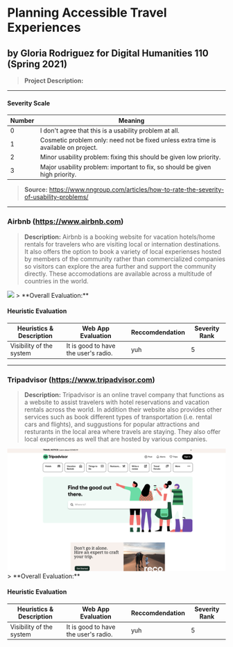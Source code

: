 # Planning Accessible Travel Experiences
## by Gloria Rodriguez for Digital Humanities 110 (Spring 2021)
> **Project Description:** 

---
#### Severity Scale 
| Number | Meaning |
| --- | --- | 
| 0 | I don't agree that this is a usability problem at all.|
| 1 | Cosmetic problem only: need not be fixed unless extra time is available on project.|
| 2 | Minor usability problem: fixing this should be given low priority.|
| 3 | Major usability problem: important to fix, so should be given high priority.|
> **Source:** https://www.nngroup.com/articles/how-to-rate-the-severity-of-usability-problems/

---
### Airbnb (https://www.airbnb.com)
>**Description:** Airbnb is a booking website for vacation hotels/home rentals for travelers who are visiting local or internation destinations. It also offers the option to book a variety of local experienses hosted by members of the community rather than commercialized companies so visitors can explore the area further and support the community directly. These accomodations are available across a multitude of countries in the world. 
<img src="./images/airbnbScreenshot.png" width ="1000px">
> **Overall Evaluation:**

#### Heuristic Evaluation 
| Heuristics & Description | Web App Evaluation | Reccomdendation | Severity Rank |
| ---------- | ---| --- | --- |
| Visibility of the system | It is good to have the user's radio. | yuh | 5 |

---
### Tripadvisor (https://www.tripadvisor.com)
>**Description:** Tripadvisor is an online travel company that functions as a website to assist travelers with hotel reservations and vacation rentals across the world. In addition their website also provides other services such as book different types of transportation (i.e. rental cars and flights), and suggustions for popular attractions and resturants in the local area where travels are staying. They also offer local experiences as well that are hosted by various companies. 
<img src="./images/tripadvisorScreenshot.png" width ="1000px">
> **Overall Evaluation:**

#### Heuristic Evaluation 
| Heuristics & Description | Web App Evaluation | Reccomdendation | Severity Rank |
| ---------- | ---| --- | --- |
| Visibility of the system | It is good to have the user's radio. | yuh | 5 |
